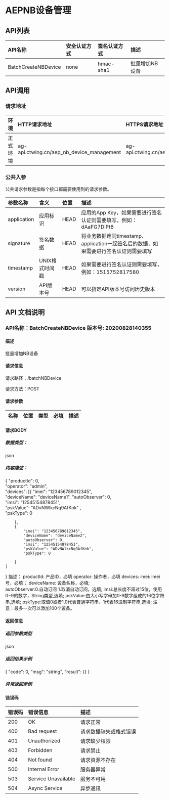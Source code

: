 # AEPNB设备管理
## API列表
|API名称 | 安全认证方式 | 签名认证方式 | 描述 |
|:-------|:------|:--------|:--------|
|BatchCreateNBDevice|none|hmac-sha1|批量增加NB设备|

## API调用
### 请求地址

|环境 | HTTP请求地址  | HTTPS请求地址 |
|:-------|:------|:--------|
|正式环境|ag-api.ctwing.cn/aep_nb_device_management|ag-api.ctwing.cn/aep_nb_device_management|

### 公共入参

公共请求参数是指每个接口都需要使用到的请求参数。

|参数名称 | 含义  | 位置 | 描述|
|:-------|:------|:--------|:--------|
|application|应用标识|HEAD|应用的App Key，如果需要进行签名认证则需要填写，例如：dAaFG7DiPt8|
|signature|签名数据|HEAD|将业务数据连同timestamp、application一起签名后的数据，如果需要进行签名认证则需要填写|
|timestamp|UNIX格式时间戳|HEAD|如果需要进行签名认证则需要填写，例如：1515752817580|
|version|API版本号|HEAD|可以指定API版本号访问历史版本|

## API 文档说明
### API名称：BatchCreateNBDevice   版本号: 20200828140355

#### 描述

批量增加NB设备

#### 请求信息

请求路径：/batchNBDevice

请求方法：POST

#### 请求参数

|名称 | 位置| 类型| 必填| 描述|
|:-------|:------|:--------|:--------|:--------|

#### 请求BODY

##### 数据类型：
json

##### 内容描述：
{
	"productId": 0,   
	"operator": "admin",  
	"devices": [{
			"imei": "123456789012345",  
			"deviceName": "deviceName1", 
			"autoObserver": 0,  
			"imsi": "12545154878451",   
			"pskValue": "ADvNWlkcNq9AfKnk" ,  
			"pskType": 0 

		},
		{
			"imei": "123456789012345",
			"deviceName": "deviceName2",
			"autoObserver": 0,
			"imsi": "12545154878451",
			"pskValue": "ADvNWlkcNq9AfKnk",
			"pskType": 0  

		}
	]
}
描述：
productId: 产品ID，必填
operator: 操作者，必填
devices: 
      imei: imei号，必填；
      deviceName: 设备名称，必填;      	  
      autoObserver:0.自动订阅 1.取消自动订阅，选填;
      imsi:总长度不超过15位，使用0~9的数字，String类型,选填;
      pskValue:由大小写字母加0-9数字组成的16位字符串,选填;
      pskType:取值0或者1,0代表普通字符串，1代表16进制字符串,选填;
注意：最多一次可以添加100个设备。

#### 返回信息

##### 返回参数类型
json

##### 返回结果示例
{
  "code": 0,
  "msg": "string",
  "result": {}
}

##### 异常返回示例


#### 错误码

|错误码 | 错误信息| 描述|
|:-------|:------|:--------|
|200|OK|请求正常|
|400|Bad request|请求数据缺失或格式错误|
|401|Unauthorized|请求缺少权限|
|403|Forbidden|请求禁止|
|404|Not found|请求资源不存在|
|500|Internal Error|服务器异常|
|503|Service Unavailable|服务不可用|
|504|Async Service|异步通讯|

